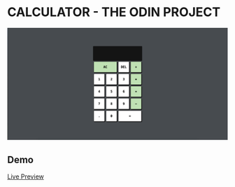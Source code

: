 
# CALCULATOR - THE ODIN PROJECT




![Screenshot](preview.png)

  
## Demo

[Live Preview](https://aysenurtatli.github.io/calculator/)

  